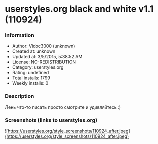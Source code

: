 # userstyles.org black and white v1.1 (110924)

### Information
- Author: Vidoc3000 (unknown)
- Created at: unknown
- Updated at: 3/5/2015, 5:38:52 AM
- License: NO-REDISTRIBUTION
- Category: userstyles.org
- Rating: undefined
- Total installs: 1799
- Weekly installs: 0


### Description
Лень что-то писать просто смотрите и удивляйтесь :)


### Screenshots (links to userstyles.org)
![https://userstyles.org/style_screenshots/110924_after.jpeg](https://userstyles.org/style_screenshots/110924_after.jpeg)


